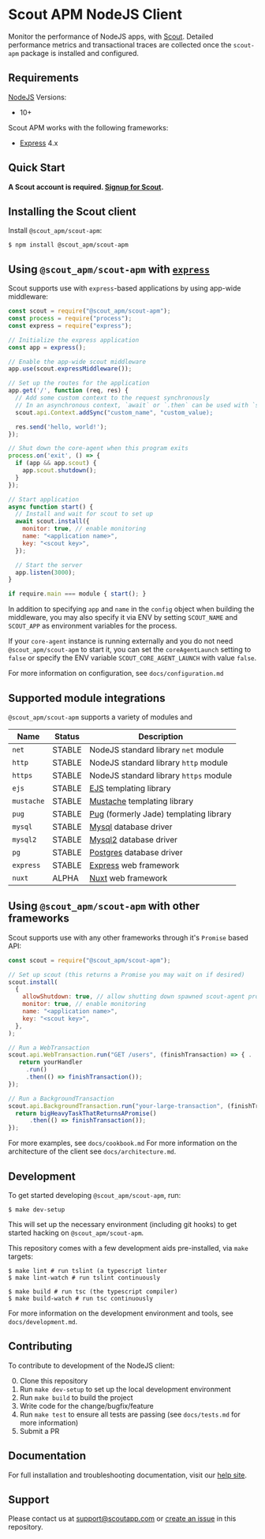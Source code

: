 # Scout APM NodeJS Client #

Monitor the performance of NodeJS apps, with [Scout](https://www.scoutapp.com). Detailed performance metrics and transactional traces are collected once the `scout-apm` package is installed and configured.

## Requirements

[NodeJS](https://nodejs.org) Versions:
- 10+

Scout APM works with the following frameworks:
- [Express](https://expressjs.com) 4.x

## Quick Start

__A Scout account is required. [Signup for Scout](https://apm.scoutapp.com/users/sign_up).__

## Installing the Scout client

Install `@scout_apm/scout-apm`:

```shell
$ npm install @scout_apm/scout-apm
```

## Using `@scout_apm/scout-apm` with [`express`](https://expressjs.com/)

Scout supports use with `express`-based applications by using app-wide middleware:

```javascript
const scout = require("@scout_apm/scout-apm");
const process = require("process");
const express = require("express");

// Initialize the express application
const app = express();

// Enable the app-wide scout middleware
app.use(scout.expressMiddleware());

// Set up the routes for the application
app.get('/', function (req, res) {
  // Add some custom context to the request synchronously
  // In an asynchronous context, `await` or `.then` can be used with `scout.api.Context.add`
  scout.api.Context.addSync("custom_name", "custom_value);

  res.send('hello, world!');
});

// Shut down the core-agent when this program exits
process.on('exit', () => {
  if (app && app.scout) {
    app.scout.shutdown();
  }
});

// Start application
async function start() {
  // Install and wait for scout to set up
  await scout.install({
    monitor: true, // enable monitoring
    name: "<application name>",
    key: "<scout key>",
  });

  // Start the server
  app.listen(3000);
}

if require.main === module { start(); }
```

In addition to specifying `app` and `name` in the `config` object when building the middleware, you may also specify it via ENV by setting `SCOUT_NAME` and `SCOUT_APP` as environment variables for the process.

If your `core-agent` instance is running externally and you do not need `@scout_apm/scout-apm` to start it, you can set the `coreAgentLaunch` setting to `false` or specify the ENV variable `SCOUT_CORE_AGENT_LAUNCH` with value `false`.

For more information on configuration, see `docs/configuration.md`

## Supported module integrations ##

`@scout_apm/scout-apm` supports a variety of modules and

| Name       | Status | Description                                                                          |
|------------|--------|--------------------------------------------------------------------------------------|
| `net`      | STABLE | NodeJS standard library `net` module                                                 |
| `http`     | STABLE | NodeJS standard library `http` module                                                |
| `https`    | STABLE | NodeJS standard library `https` module                                               |
| `ejs`      | STABLE | [EJS](https://www.npmjs.com/package/ejs) templating library                          |
| `mustache` | STABLE | [Mustache](https://github.com/janl/mustache.js/) templating library                  |
| `pug`      | STABLE | [Pug](https://pugjs.org/api/getting-started.html) (formerly Jade) templating library |
| `mysql`    | STABLE | [Mysql](https://www.npmjs.com/package/mysql) database driver                         |
| `mysql2`   | STABLE | [Mysql2](https://www.npmjs.com/package/mysql2) database driver                       |
| `pg`       | STABLE | [Postgres](https://www.npmjs.com/package/postgres) database driver                   |
| `express`  | STABLE | [Express](https://www.npmjs.com/package/express) web framework                       |
| `nuxt`     | ALPHA  | [Nuxt](https://www.npmjs.com/package/nuxt) web framework                             |

## Using `@scout_apm/scout-apm` with other frameworks ##

Scout supports use with any other frameworks through it's `Promise` based API:

```javascript
const scout = require("@scout_apm/scout-apm");

// Set up scout (this returns a Promise you may wait on if desired)
scout.install(
  {
    allowShutdown: true, // allow shutting down spawned scout-agent processes from this program
    monitor: true, // enable monitoring
    name: "<application name>",
    key: "<scout key>",
  },
);

// Run a WebTransaction
scout.api.WebTransaction.run("GET /users", (finishTransaction) => { .
   return yourHandler
     .run()
     .then(() => finishTransaction());
});

// Run a BackgroundTransaction
scout.api.BackgroundTransaction.run("your-large-transaction", (finishTransaction) => {
  return bigHeavyTaskThatReturnsAPromise()
      .then(() => finishTransaction());
});
```

For more examples, see `docs/cookbook.md`
For more information on the architecture of the client see `docs/architecture.md`.

## Development

To get started developing `@scout_apm/scout-apm`, run:

```shell
$ make dev-setup
```

This will set up the necessary environment (including git hooks) to get started hacking on `@scout_apm/scout-apm`.

This repository comes with a few development aids pre-installed, via `make` targets:

```
$ make lint # run tslint (a typescript linter
$ make lint-watch # run tslint continuously

$ make build # run tsc (the typescript compiler)
$ make build-watch # run tsc continuously
```

For more information on the development environment and tools, see `docs/development.md`.

## Contributing

To contribute to development of the NodeJS client:

0. Clone this repository
1. Run `make dev-setup` to set up the local development environment
2. Run `make build` to build the project
3. Write code for the change/bugfix/feature
4. Run `make test` to ensure all tests are passing (see `docs/tests.md` for more information)
5. Submit a PR

## Documentation

For full installation and troubleshooting documentation, visit our [help site](http://help.apm.scoutapp.com/#nodejs-client).

## Support

Please contact us at [support@scoutapp.com](mailto://support@scoutapp.com) or [create an issue](https://github.com/scoutapp/scout_apm_node/issues/new) in this repository.
